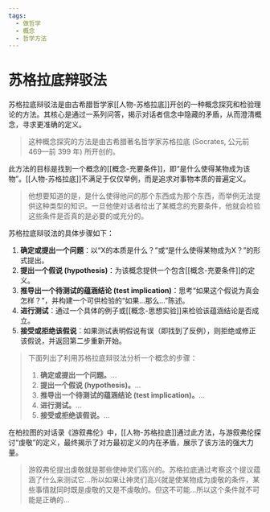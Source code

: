 ```yaml
---
tags:
  - 做哲学
  - 概念
  - 哲学方法
---
```


# 苏格拉底辩驳法

苏格拉底辩驳法是由古希腊哲学家[[人物-苏格拉底]]开创的一种概念探究和检验理论的方法。其核心是通过一系列问答，揭示对话者信念中隐藏的矛盾，从而澄清概念，寻求更准确的定义。

> 这种概念探究的方法是由古希腊著名哲学家苏格拉底 (Socrates, 公元前 469—前 399 年) 所开创的。

此方法的目标是找到一个概念的[[概念-充要条件]]，即“是什么使得某物成为该物”。[[人物-苏格拉底]]不满足于仅仅举例，而是追求对事物本质的普遍定义。

> 他想要知道的是，是什么使得他问的那个东西成为那个东西，而举例无法提供这种类型的知识。一旦他使对话者给出了某概念的充要条件，他就会检验这些条件是否真的是必要的或充分的。

苏格拉底辩驳法的具体步骤如下：

1.  **确定或提出一个问题**：以“X的本质是什么？”或“是什么使得某物成为X？”的形式提出。
2.  **提出一个假说 (hypothesis)**：为该概念提供一个包含[[概念-充要条件]]的定义。
3.  **推导出一个待测试的蕴涵结论 (test implication)**：思考“如果这个假说为真会怎样？”，并构建一个可供检验的“如果...那么...”陈述。
4.  **进行测试**：通过一个具体的例子或[[概念-思想实验]]来检验该蕴涵结论是否成立。
5.  **接受或拒绝该假说**：如果测试表明假说有误（即找到了反例），则拒绝或修正该假说，并返回第二步重新开始。

> 下面列出了利用苏格拉底辩驳法分析一个概念的步骤：
>
> 1.  **确定或提出一个问题。**...
> 2.  **提出一个假说 (hypothesis)。**...
> 3.  **推导出一个待测试的蕴涵结论 (test implication)。**...
> 4.  **进行测试。**...
> 5.  **接受或拒绝该假说。**...

在柏拉图的对话录《游叙弗伦》中，[[人物-苏格拉底]]通过此方法，与游叙弗伦探讨“虔敬”的定义，最终揭示了对方最初定义的内在矛盾，展示了该方法的强大力量。

> 游叙弗伦提出虔敬就是那些使神灵们高兴的。苏格拉底通过考察这个提议蕴涵了什么来测试它...所以如果让神灵们高兴就是使某物成为虔敬的条件，某些事情就同时既是虔敬的又是不虔敬的。但这不可能...所以这个条件就不可能是正确的...
